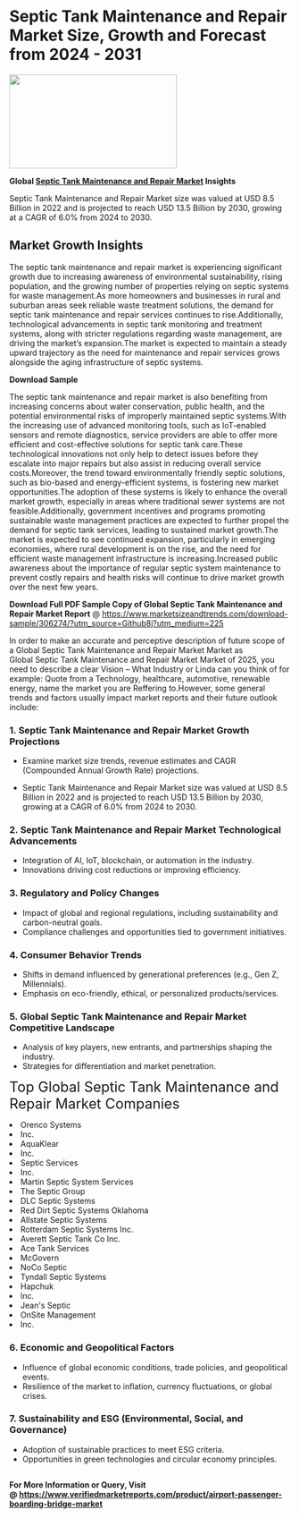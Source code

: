 <H1>Septic Tank Maintenance and Repair Market Size, Growth and Forecast from 2024 - 2031</H1><img class="aligncenter size-medium wp-image-584254" src="https://thirdeyenews.in/wp-content/uploads/2024/09/Global-Market-Research-300x168.jpeg" alt="" width="300" height="168" /><p><strong>Global&nbsp;<a href="https://www.marketsizeandtrends.com/download-sample/306274/?utm_source=Github8j?utm_medium=225">Septic Tank Maintenance and Repair Market</a> Insights</strong></p><p>Septic Tank Maintenance and Repair Market size was valued at USD 8.5 Billion in 2022 and is projected to reach USD 13.5 Billion by 2030, growing at a CAGR of 6.0% from 2024 to 2030.</p><p><h2>Market Growth Insights</h2> <p>The septic tank maintenance and repair market is experiencing significant growth due to increasing awareness of environmental sustainability, rising population, and the growing number of properties relying on septic systems for waste management.As more homeowners and businesses in rural and suburban areas seek reliable waste treatment solutions, the demand for septic tank maintenance and repair services continues to rise.Additionally, technological advancements in septic tank monitoring and treatment systems, along with stricter regulations regarding waste management, are driving the market’s expansion.The market is expected to maintain a steady upward trajectory as the need for maintenance and repair services grows alongside the aging infrastructure of septic systems.</p> <p><strong>Download Sample</strong></p> <p>The septic tank maintenance and repair market is also benefiting from increasing concerns about water conservation, public health, and the potential environmental risks of improperly maintained septic systems.With the increasing use of advanced monitoring tools, such as IoT-enabled sensors and remote diagnostics, service providers are able to offer more efficient and cost-effective solutions for septic tank care.These technological innovations not only help to detect issues before they escalate into major repairs but also assist in reducing overall service costs.Moreover, the trend toward environmentally friendly septic solutions, such as bio-based and energy-efficient systems, is fostering new market opportunities.The adoption of these systems is likely to enhance the overall market growth, especially in areas where traditional sewer systems are not feasible.Additionally, government incentives and programs promoting sustainable waste management practices are expected to further propel the demand for septic tank services, leading to sustained market growth.The market is expected to see continued expansion, particularly in emerging economies, where rural development is on the rise, and the need for efficient waste management infrastructure is increasing.Increased public awareness about the importance of regular septic system maintenance to prevent costly repairs and health risks will continue to drive market growth over the next few years.</p> <p><span class=""><strong>Download Full PDF Sample Copy of Global Septic Tank Maintenance and Repair Market Report</strong> @ <a href="https://www.marketsizeandtrends.com/download-sample/306274/?utm_source=Github8j?utm_medium=225" target="_blank">https://www.marketsizeandtrends.com/download-sample/306274/?utm_source=Github8j?utm_medium=225</a></span></p><p>In order to make an accurate and perceptive description of future scope of a Global&nbsp;Septic Tank Maintenance and Repair Market Market as Global&nbsp;Septic Tank Maintenance and Repair Market Market of 2025, you need to describe a clear Vision &ndash; What Industry or Linda can you think of for example: Quote from a Technology, healthcare, automotive, renewable energy, name the market you are Reffering to.However, some general trends and factors usually impact market reports and their future outlook include:</p><h3>1.&nbsp;<strong>Septic Tank Maintenance and Repair Market Growth Projections</strong></h3><ul><li>Examine market size trends, revenue estimates and CAGR (Compounded Annual Growth Rate) projections.</li><li><p>Septic Tank Maintenance and Repair Market size was valued at USD 8.5 Billion in 2022 and is projected to reach USD 13.5 Billion by 2030, growing at a CAGR of 6.0% from 2024 to 2030.</p></li></ul><h3>2.&nbsp;<strong>Septic Tank Maintenance and Repair Market Technological Advancements</strong></h3><ul><li>Integration of AI, IoT, blockchain, or automation in the industry.</li><li>Innovations driving cost reductions or improving efficiency.</li></ul><h3>3.&nbsp;<strong>Regulatory and Policy Changes</strong></h3><ul><li>Impact of global and regional regulations, including sustainability and carbon-neutral goals.</li><li>Compliance challenges and opportunities tied to government initiatives.</li></ul><h3>4.&nbsp;<strong>Consumer Behavior Trends</strong></h3><ul><li>Shifts in demand influenced by generational preferences (e.g., Gen Z, Millennials).</li><li>Emphasis on eco-friendly, ethical, or personalized products/services.</li></ul><h3>5.&nbsp;<strong>Global Septic Tank Maintenance and Repair Market Competitive Landscape</strong></h3><ul><li>Analysis of key players, new entrants, and partnerships shaping the industry.</li><li>Strategies for differentiation and market penetration.</li></ul><p data-pm-slice="1 1 []"><span style="color: inherit; font-family: inherit; font-size: 25px;">Top Global Septic Tank Maintenance and Repair Market Companies</span></p><div class="" data-test-id=""><p><li>Orenco Systems</li><li> Inc.</li><li> AquaKlear</li><li> Inc.</li><li> Septic Services</li><li> Inc.</li><li> Martin Septic System Services</li><li> The Septic Group</li><li> DLC Septic Systems</li><li> Red Dirt Septic Systems Oklahoma</li><li> Allstate Septic Systems</li><li> Rotterdam Septic Systems Inc.</li><li> Averett Septic Tank Co Inc.</li><li> Ace Tank Services</li><li> McGovern</li><li> NoCo Septic</li><li> Tyndall Septic Systems</li><li> Hapchuk</li><li> Inc.</li><li> Jean's Septic</li><li> OnSite Management</li><li> Inc.</li></p></div><h3>6.&nbsp;<strong>Economic and Geopolitical Factors</strong></h3><ul><li>Influence of global economic conditions, trade policies, and geopolitical events.</li><li>Resilience of the market to inflation, currency fluctuations, or global crises.</li></ul><h3>7.&nbsp;<strong>Sustainability and ESG (Environmental, Social, and Governance)</strong></h3><ul><li>Adoption of sustainable practices to meet ESG criteria.</li><li>Opportunities in green technologies and circular economy principles.</li></ul><h2><strong style="font-size: 14px;">For More Information or Query, Visit @&nbsp;</strong><a style="background-color: #ffffff; font-size: 14px;" href="https://www.marketsizeandtrends.com/report/septic-tank-maintenance-and-repair-market/" target="_blank">https://www.verifiedmarketreports.com/product/airport-passenger-boarding-bridge-market</a></h2>